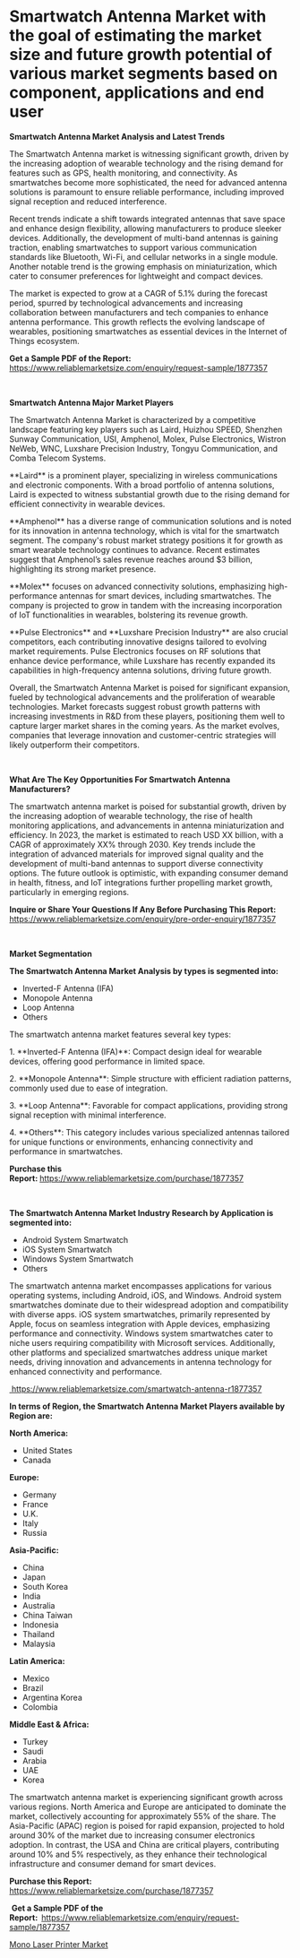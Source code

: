 <p><h1>Smartwatch Antenna Market with the goal of estimating the market size and future growth potential of various market segments based on component, applications and end user</h1></p><p><strong>Smartwatch Antenna Market Analysis and Latest Trends</strong></p>
<p><p>The Smartwatch Antenna market is witnessing significant growth, driven by the increasing adoption of wearable technology and the rising demand for features such as GPS, health monitoring, and connectivity. As smartwatches become more sophisticated, the need for advanced antenna solutions is paramount to ensure reliable performance, including improved signal reception and reduced interference. </p><p>Recent trends indicate a shift towards integrated antennas that save space and enhance design flexibility, allowing manufacturers to produce sleeker devices. Additionally, the development of multi-band antennas is gaining traction, enabling smartwatches to support various communication standards like Bluetooth, Wi-Fi, and cellular networks in a single module. Another notable trend is the growing emphasis on miniaturization, which cater to consumer preferences for lightweight and compact devices. </p><p>The market is expected to grow at a CAGR of 5.1% during the forecast period, spurred by technological advancements and increasing collaboration between manufacturers and tech companies to enhance antenna performance. This growth reflects the evolving landscape of wearables, positioning smartwatches as essential devices in the Internet of Things ecosystem.</p></p>
<p><strong>Get a Sample PDF of the Report:&nbsp;</strong> <a href="https://www.reliablemarketsize.com/enquiry/request-sample/1877357?utm_campaign=3220&utm_medium=2&utm_source=Github&utm_content=ia&utm_term=10042025&utm_id=smartwatch-antenna">https://www.reliablemarketsize.com/enquiry/request-sample/1877357</a></p>
<p>&nbsp;</p>
<p><strong>Smartwatch Antenna Major Market Players</strong></p>
<p><p>The Smartwatch Antenna Market is characterized by a competitive landscape featuring key players such as Laird, Huizhou SPEED, Shenzhen Sunway Communication, USI, Amphenol, Molex, Pulse Electronics, Wistron NeWeb, WNC, Luxshare Precision Industry, Tongyu Communication, and Comba Telecom Systems.</p><p>**Laird** is a prominent player, specializing in wireless communications and electronic components. With a broad portfolio of antenna solutions, Laird is expected to witness substantial growth due to the rising demand for efficient connectivity in wearable devices. </p><p>**Amphenol** has a diverse range of communication solutions and is noted for its innovation in antenna technology, which is vital for the smartwatch segment. The company's robust market strategy positions it for growth as smart wearable technology continues to advance. Recent estimates suggest that Amphenol’s sales revenue reaches around $3 billion, highlighting its strong market presence.</p><p>**Molex** focuses on advanced connectivity solutions, emphasizing high-performance antennas for smart devices, including smartwatches. The company is projected to grow in tandem with the increasing incorporation of IoT functionalities in wearables, bolstering its revenue growth.</p><p>**Pulse Electronics** and **Luxshare Precision Industry** are also crucial competitors, each contributing innovative designs tailored to evolving market requirements. Pulse Electronics focuses on RF solutions that enhance device performance, while Luxshare has recently expanded its capabilities in high-frequency antenna solutions, driving future growth.</p><p>Overall, the Smartwatch Antenna Market is poised for significant expansion, fueled by technological advancements and the proliferation of wearable technologies. Market forecasts suggest robust growth patterns with increasing investments in R&D from these players, positioning them well to capture larger market shares in the coming years. As the market evolves, companies that leverage innovation and customer-centric strategies will likely outperform their competitors.</p></p>
<p>&nbsp;</p>
<p><strong>What Are The Key Opportunities For Smartwatch Antenna Manufacturers?</strong></p>
<p><p>The smartwatch antenna market is poised for substantial growth, driven by the increasing adoption of wearable technology, the rise of health monitoring applications, and advancements in antenna miniaturization and efficiency. In 2023, the market is estimated to reach USD XX billion, with a CAGR of approximately XX% through 2030. Key trends include the integration of advanced materials for improved signal quality and the development of multi-band antennas to support diverse connectivity options. The future outlook is optimistic, with expanding consumer demand in health, fitness, and IoT integrations further propelling market growth, particularly in emerging regions.</p></p>
<p><strong>Inquire or Share Your Questions If Any Before Purchasing This Report:</strong> <a href="https://www.reliablemarketsize.com/enquiry/pre-order-enquiry/1877357?utm_campaign=3220&utm_medium=2&utm_source=Github&utm_content=ia&utm_term=10042025&utm_id=smartwatch-antenna">https://www.reliablemarketsize.com/enquiry/pre-order-enquiry/1877357</a></p>
<p>&nbsp;</p>
<p><strong>Market Segmentation</strong></p>
<p><strong>The Smartwatch Antenna Market Analysis by types is segmented into:</strong></p>
<p><ul><li>Inverted-F Antenna (IFA)</li><li>Monopole Antenna</li><li>Loop Antenna</li><li>Others</li></ul></p>
<p><p>The smartwatch antenna market features several key types: </p><p>1. **Inverted-F Antenna (IFA)**: Compact design ideal for wearable devices, offering good performance in limited space. </p><p>2. **Monopole Antenna**: Simple structure with efficient radiation patterns, commonly used due to ease of integration.</p><p>3. **Loop Antenna**: Favorable for compact applications, providing strong signal reception with minimal interference.</p><p>4. **Others**: This category includes various specialized antennas tailored for unique functions or environments, enhancing connectivity and performance in smartwatches.</p></p>
<p><strong>Purchase this Report:&nbsp;</strong><a href="https://www.reliablemarketsize.com/purchase/1877357?utm_campaign=3220&utm_medium=2&utm_source=Github&utm_content=ia&utm_term=10042025&utm_id=smartwatch-antenna">https://www.reliablemarketsize.com/purchase/1877357</a></p>
<p>&nbsp;</p>
<p><strong>The Smartwatch Antenna Market Industry Research by Application is segmented into:</strong></p>
<p><ul><li>Android System Smartwatch</li><li>iOS System Smartwatch</li><li>Windows System Smartwatch</li><li>Others</li></ul></p>
<p><p>The smartwatch antenna market encompasses applications for various operating systems, including Android, iOS, and Windows. Android system smartwatches dominate due to their widespread adoption and compatibility with diverse apps. iOS system smartwatches, primarily represented by Apple, focus on seamless integration with Apple devices, emphasizing performance and connectivity. Windows system smartwatches cater to niche users requiring compatibility with Microsoft services. Additionally, other platforms and specialized smartwatches address unique market needs, driving innovation and advancements in antenna technology for enhanced connectivity and performance.</p></p>
<p><a href="https://www.reliablemarketsize.com/smartwatch-antenna-r1877357?utm_campaign=3220&utm_medium=2&utm_source=Github&utm_content=ia&utm_term=10042025&utm_id=smartwatch-antenna">&nbsp;https://www.reliablemarketsize.com/smartwatch-antenna-r1877357</a></p>
<p><strong>In terms of Region, the Smartwatch Antenna Market Players available by Region are:</strong></p>
<p>
    <p> <strong> North America: </strong>
        <ul>
            <li>United States</li>
            <li>Canada</li>
        </ul>
        </p> 
    <p> <strong> Europe: </strong>
        <ul>
            <li>Germany</li>
            <li>France</li>
            <li>U.K.</li>
            <li>Italy</li>
            <li>Russia</li>
        </ul>
        </p> 
    <p> <strong> Asia-Pacific: </strong>
        <ul>
            <li>China</li>
            <li>Japan</li>
            <li>South Korea</li>
            <li>India</li>
            <li>Australia</li>
            <li>China Taiwan</li>
            <li>Indonesia</li>
            <li>Thailand</li>
            <li>Malaysia</li>
        </ul>
        </p> 
    <p> <strong> Latin America: </strong>
        <ul>
            <li>Mexico</li>
            <li>Brazil</li>
            <li>Argentina Korea</li>
            <li>Colombia</li>
        </ul>
        </p> 
    <p> <strong> Middle East & Africa: </strong>
        <ul>
            <li>Turkey</li>
            <li>Saudi</li>
            <li>Arabia</li>
            <li>UAE</li>
            <li>Korea</li>
        </ul>
    </p>
    </p>
<p><p>The smartwatch antenna market is experiencing significant growth across various regions. North America and Europe are anticipated to dominate the market, collectively accounting for approximately 55% of the share. The Asia-Pacific (APAC) region is poised for rapid expansion, projected to hold around 30% of the market due to increasing consumer electronics adoption. In contrast, the USA and China are critical players, contributing around 10% and 5% respectively, as they enhance their technological infrastructure and consumer demand for smart devices.</p></p>
<p><strong>Purchase this Report: </strong><a href="https://www.reliablemarketsize.com/purchase/1877357?utm_campaign=3220&utm_medium=2&utm_source=Github&utm_content=ia&utm_term=10042025&utm_id=smartwatch-antenna">https://www.reliablemarketsize.com/purchase/1877357</a></p>
<p>&nbsp;<strong>Get a Sample PDF of the Report:&nbsp;&nbsp;</strong><a href="https://www.reliablemarketsize.com/enquiry/request-sample/1877357?utm_campaign=3220&utm_medium=2&utm_source=Github&utm_content=ia&utm_term=10042025&utm_id=smartwatch-antenna">https://www.reliablemarketsize.com/enquiry/request-sample/1877357</a></p>
<p><strong></strong></p>
<p><p><a href="https://github.com/felishtimoti/Market-Research-Report-List-1/blob/main/mono-laser-printer-market.md?utm_campaign=3220&utm_medium=2&utm_source=Github&utm_content=ia&utm_term=10042025&utm_id=smartwatch-antenna">Mono Laser Printer Market</a></p></p>